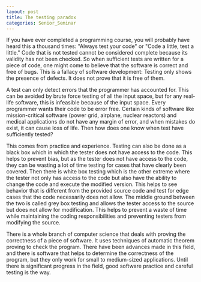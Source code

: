 ```yaml
---
layout: post
title: The testing paradox
categories: Senior_Seminar
---
```


If you have ever completed a programming course, you will probably have heard this a thousand times: "Always test your code" or "Code a little, test a little." Code that is not tested cannot be considered complete because its validity has not been checked. So when sufficient tests are written for a piece of code, one might come to believe that the software is correct and free of bugs. This is a fallacy of software development: Testing only shows the presence of defects. It does not prove that it is free of them.

A test can only detect errors that the programmer has accounted for. This can be avoided by brute force testing of all the input space, but for any real-life software, this is infeasible because of the input space. Every programmer wants their code to be error free. Certain kinds of software like mission-critical software (power grid, airplane, nuclear reactors) and medical applications do not have any margin of error, and when mistakes do exist, it can cause loss of life. Then how does one know when test have sufficiently tested?

This comes from practice and experience. Testing can also be done as a black box which in which the tester does not have access to the code. This helps to prevent bias, but as the tester does not have access to the code, they can be wasting a lot of time testing for cases that have clearly been covered. Then there is white box testing which is the other extreme where the tester not only has access to the code but also have the ability to change the code and execute the modified version. This helps to see behavior that is different from the provided source code and test for edge cases that the code necessarily does not allow. The middle ground between the two is called grey box testing and allows the tester access to the source but does not allow for modification. This helps to prevent a waste of time while maintaining the coding responsibilities and preventing testers from modifying the source.

There is a whole branch of computer science that deals with proving the correctness of a piece of software. It uses techniques of automatic theorem proving to check the program. There have been advances made in this field, and there is software that helps to determine the correctness of the program, but they only work for small to medium-sized applications. Until there is significant progress in the field, good software practice and careful testing is the way.
